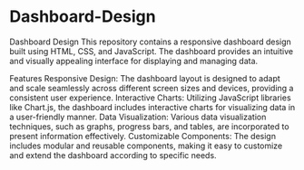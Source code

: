# Dashboard-Design

Dashboard Design
This repository contains a responsive dashboard design built using HTML, CSS, and JavaScript. The dashboard provides an intuitive and visually appealing interface for displaying and managing data.

Features
Responsive Design: The dashboard layout is designed to adapt and scale seamlessly across different screen sizes and devices, providing a consistent user experience.
Interactive Charts: Utilizing JavaScript libraries like Chart.js, the dashboard includes interactive charts for visualizing data in a user-friendly manner.
Data Visualization: Various data visualization techniques, such as graphs, progress bars, and tables, are incorporated to present information effectively.
Customizable Components: The design includes modular and reusable components, making it easy to customize and extend the dashboard according to specific needs.
